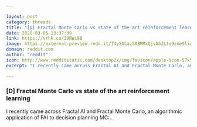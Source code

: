 ```yaml
---

layout: post
category: threads
title: "[D] Fractal Monte Carlo vs state of the art reinforcement learning"
date: 2020-03-05 13:37:39
link: https://vrhk.co/39BWi8B
image: https://external-preview.redd.it/T4ySGLaz38BMRxQjvAbJLto9zne9liATjxvj8j43tBI.jpg?width=400&height=209.42408377&auto=webp&crop=400:209.42408377,smart&s=c8ab0ab8a29c6fbf7bfec25bf4e967773882b837
domain: reddit.com
author: "reddit"
icon: http://www.redditstatic.com/desktop2x/img/favicon/apple-icon-57x57.png
excerpt: "I recently came across Fractal AI and Fractal Monte Carlo, an algorithmic application of FAI to decision planning MC:..."

---
```


### [D] Fractal Monte Carlo vs state of the art reinforcement learning

I recently came across Fractal AI and Fractal Monte Carlo, an algorithmic application of FAI to decision planning MC:...